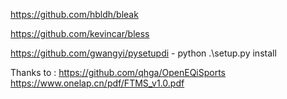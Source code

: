 https://github.com/hbldh/bleak

https://github.com/kevincar/bless

https://github.com/gwangyi/pysetupdi   -  python .\setup.py install




Thanks to :
https://github.com/qhga/OpenEQiSports
https://www.onelap.cn/pdf/FTMS_v1.0.pdf
